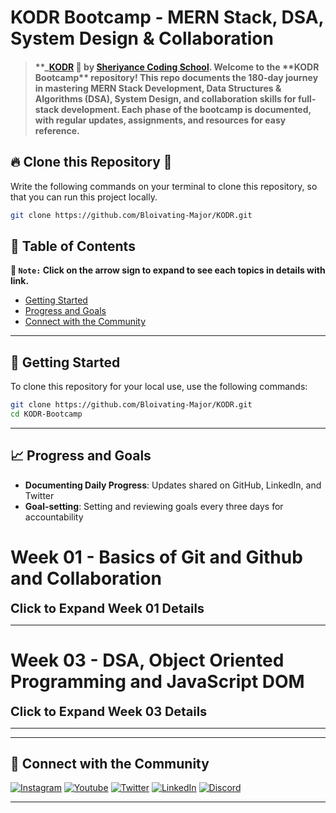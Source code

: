 # **KODR Bootcamp - MERN Stack, DSA, System Design & Collaboration**

> #### **\_[KODR](https://sheryians.com/kodr) 🚀 by [Sheriyance Coding School](https://www.linkedin.com/company/the-sheryians-coding-school/posts/?feedView=all). Welcome to the **KODR Bootcamp\*\* repository! This repo documents the 180-day journey in mastering MERN Stack Development, Data Structures & Algorithms (DSA), System Design, and collaboration skills for full-stack development. Each phase of the bootcamp is documented, with regular updates, assignments, and resources for easy reference.

## 🔥 **Clone this Repository** 💫

Write the following commands on your terminal to clone this repository, so that you can run this project locally.

```bash
git clone https://github.com/Bloivating-Major/KODR.git
```

## 📂 **Table of Contents**

**📌 `Note:` Click on the arrow sign to expand to see each topics in details with link.**

- [Getting Started](#-getting-started)
- [Progress and Goals](#-progress-and-goals)
- [Connect with the Community](#-connect-with-the-community)

---

## 🚀 **Getting Started**

To clone this repository for your local use, use the following commands:

```bash
git clone https://github.com/Bloivating-Major/KODR.git
cd KODR-Bootcamp
```

---

## 📈 **Progress and Goals**

- **Documenting Daily Progress**: Updates shared on GitHub, LinkedIn, and Twitter
- **Goal-setting**: Setting and reviewing goals every three days for accountability

# Week 01 - Basics of Git and Github and Collaboration

<details>
<summary style="display: inline; font-size: 20px; font-weight: 700; cursor: pointer;" title="Click on me to Expand">Click to Expand Week 01 Details</summary>

## 📚 [ Week 01 - Basics of Git and Github and Collaboration](./Week%201/)

### 💻 [**1.1 - Git and Github**](./Week%201/Week%201.1/)

> **`Topics Covered:` Git and Github Basics -** Installation of Git and Github, Setting username and useremail, Initializing a repository, Making commits, Pull requests, Collaboration, Git status, Push.

- 👨‍💻 [**Lecture Codes**](./Week%201/Week%201.1/Lecture%20Code/notes.txt)
- 📖 [**Notes/Slides & Articles/Blogs Link**](./Week%201/Week%201.1/Notes-Slides-Video_Links/README.md)

### 💻 [**1.2 - Git Conflicts and Git Branching**](./Week%201/Week%201.2/)

> **`Topics Covered:` Git Conflicts and Git Branching -** Revision of Previous Class and then creating a conflict and resolving those conflicts manually using Accept Incoming, Accept Current, Accept Both, Ignore and then Git Branching.

- 👨‍💻 [**Lecture Codes**](./Week%201/Week%201.2/Lecture%20Code/README.md)
- 📖 [**Notes/Slides & Articles/Blogs Link**](./Week%201/Week%201.2/Notes-Slides-Video_Links/README.md)

### 💻 [**1.3 - CSS Responsive Design: Units**](./Week%201/Week%201.3/)

> **`Topics Covered:` CSS Responsive Design: Units -** CSS Units: Percentage (%), rem, em. Introduction to responsive layouts using CSS units. Hands-on project: Flutter Dev Landing Page.

- 👨‍💻 [**Lecture Codes**](./Week%201/Week%201.3/Lecture%20Code/Task1/)
- 📖 [**Notes/Slides & Articles/Blogs Link**](./Week%201/Week%201.3/Notes-Slides-Video_Links/Readme.md)

### 💻 [**1.4 - CSS Responsive Design: Functions**](./Week%201/Week%201.4/)

> **`Topics Covered:` CSS Responsive Design: Functions -** CSS Functions: min, max, and clamp. Applying CSS functions for better responsiveness. Restyling and refining the Flutter Dev Landing Page project.

- 👨‍💻 [**Lecture Codes**](./Week%201/Week%201.4/Lecture%20Code/Readme.md)
- 📖 [**Notes/Slides & Articles/Blogs Link**](./Week%201/Week%201.4/Notes-Slides-Video_Links/Readme.md)

### 💻 [**1.5 -  Awwwards Website: Building and Responsiveness**](./Week%201/Week%201.5/)

> **`Topics Covered:`  Awwwards Website: Building and Responsiveness -** CSS Functions: min, max, and clamp. Applying CSS functions for better responsiveness. Restyling and refining the Flutter Dev Landing Page project.

- 👨‍💻 [**Lecture Codes**](./Week%201/Week%201.5/Lecture%20Code/Landing%20Page/)
- 📖 [**Notes/Slides & Articles/Blogs Link**](./Week%201/Week%201.5/Notes-Slides-Video_Links/Readme.md)

</details>

---

# Week 03 - DSA, Object Oriented Programming and JavaScript DOM

<details>
<summary style="display: inline; font-size: 20px; font-weight: 700; cursor: pointer;" title="Click on me to Expand">Click to Expand Week 03 Details</summary>

## 📚 [ Week 03 - DSA, Object Oriented Programming and JavaScript DOM](./Week%203/)

### 💻 [**3.1 - OOP and DOM Manipulation**](./Week%203/Week%203.1)

> **`Topics Covered:` OOP and DOM Manipulation -**  I explored and implemented today, focusing on JavaScript Classes, Objects, Constructors, and Dynamic Frontend Development using DOM Manipulation and JSON Data Handling.

- 👨‍💻 [**Lecture Codes**](./Week%203/Week%203.1/)
- 📖 [**Notes/Slides & Articles/Blogs Link**](./Week%203/Week%203.1/Readme.md)



### 💻 [**3.2 - OOP and DOM Manipulation**](./Week%203/Week%203.2/)

> **`Topics Covered:` OOP and DOM Manipulation -**  I explored and implemented today, focusing on JavaScript Classes, Objects, Constructors, and Dynamic Frontend Development using DOM Manipulation and JSON Data Handling.

- 👨‍💻 [**Lecture Codes**](./Week%203/Week%203.2/)
- 📖 [**Notes/Slides & Articles/Blogs Link**](./Week%203/Week%203.2/Readme.md)

</details>

---



</details>

---


## 🤝 **Connect with the Community**

[![Instagram](https://img.shields.io/badge/Instagram-E4405F?style=for-the-badge&logo=instagram&logoColor=white)](https://www.instagram.com/sheryians_coding_school/#)
[![Youtube](https://img.shields.io/badge/YouTube-FF0000?style=for-the-badge&logo=youtube&logoColor=white)](https://www.youtube.com/@sheryians)
[![Twitter](https://img.shields.io/badge/Twitter-1DA1F2?style=for-the-badge&logo=twitter&logoColor=white)](https://x.com/sheryians_)
[![LinkedIn](https://img.shields.io/badge/LinkedIn-0077B5?style=for-the-badge&logo=linkedin&logoColor=white)](https://www.linkedin.com/company/the-sheryians-coding-school/posts/?feedView=all)
[![Discord](https://img.shields.io/badge/Discord-7289DA?style=for-the-badge&logo=discord&logoColor=white)](https://discord.com/invite/D23JkFqrgz)

---
